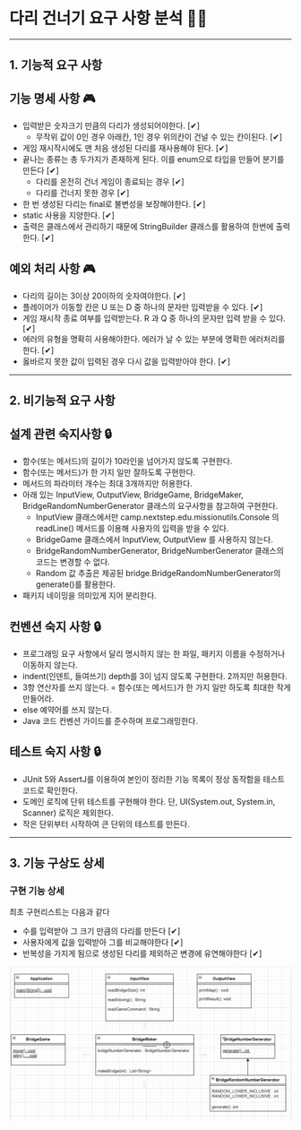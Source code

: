 # 다리 건너기 요구 사항 분석 🦑🦑

********************

<h2> 1. 기능적 요구 사항 </h2>

## 기능 명세 사항 🎮

- 입력받은 숫자크기 만큼의 다리가 생성되어야한다. [✔]
    - 무작위 값이 0인 경우 아래칸, 1인 경우 위의칸이 건널 수 있는 칸이된다. [✔]
- 게임 재시작시에도 맨 처음 생성된 다리를 재사용해야 된다. [✔]
- 끝나는 종류는 총 두가지가 존재하게 된다. 이를 enum으로 타입을 만들어 분기를 만든다 [✔]
    - 다리를 온전히 건너 게임이 종료되는 경우 [✔]
    - 다리를 건너지 못한 경우 [✔]
- 한 번 생성된 다리는 final로 불변성을 보장해야한다. [✔]
- static 사용을 지양한다. [✔]
- 출력은 클래스에서 관리하기 때문에 StringBuilder 클래스를 활용하여 한번에 출력한다. [✔]

## 예외 처리 사항 🎮

- 다리의 길이는 3이상 20이하의 숫자여야한다. [✔]
- 플레이어가 이동할 칸은 U 또는 D 중 하나의 문자만 입력받을 수 있다. [✔]
- 게임 재시작 종료 여부를 입력받는다. R 과 Q 중 하나의 문자만 입력 받을 수 있다. [✔]
- 에러의 유형을 명확히 사용해야한다. 에러가 날 수 있는 부분에 명확한 에러처리를 한다. [✔]
- 옳바르지 못한 값이 입력된 경우 다시 값을 입력받아야 한다. [✔]

******************************

<h2> 2. 비기능적 요구 사항 </h2>

## 설계 관련 숙지사항 🔒
- 함수(또는 메서드)의 길이가 10라인을 넘어가지 않도록 구현한다.
- 함수(또는 메서드)가 한 가지 일만 잘하도록 구현한다.
- 메서드의 파라미터 개수는 최대 3개까지만 허용한다.
- 아래 있는 InputView, OutputView, BridgeGame, BridgeMaker, BridgeRandomNumberGenerator 클래스의 요구사항을 참고하여 구현한다.
    - InputView 클래스에서만 camp.nextstep.edu.missionutils.Console 의 readLine() 메서드를 이용해 사용자의 입력을 받을 수 있다.
    - BridgeGame 클래스에서 InputView, OutputView 를 사용하지 않는다.
    - BridgeRandomNumberGenerator, BridgeNumberGenerator 클래스의 코드는 변경할 수 없다.
    - Random 값 추출은 제공된 bridge.BridgeRandomNumberGenerator의 generate()를 활용한다.
- 패키지 네이밍을 의미있게 지어 분리한다.

## 컨벤션 숙지 사항 🔒

- 프로그래밍 요구 사항에서 달리 명시하지 않는 한 파일, 패키지 이름을 수정하거나 이동하지 않는다.
- indent(인덴트, 들여쓰기) depth를 3이 넘지 않도록 구현한다. 2까지만 허용한다.
- 3항 연산자를 쓰지 않는다.
  = 함수(또는 메서드)가 한 가지 일만 하도록 최대한 작게 만들어라.
- else 예약어를 쓰지 않는다.
- Java 코드 컨벤션 가이드를 준수하며 프로그래밍한다.

## 테스트 숙지 사항 🔒

- JUnit 5와 AssertJ를 이용하여 본인이 정리한 기능 목록이 정상 동작함을 테스트 코드로 확인한다.
- 도메인 로직에 단위 테스트를 구현해야 한다. 단, UI(System.out, System.in, Scanner) 로직은 제외한다.
- 작은 단위부터 시작하여 큰 단위의 테스트를 만든다.

***************************************************

<h2> 3. 기능 구상도 상세 </h2>

### 구현 기능 상세

최초 구현리스트는 다음과 같다

- 수를 입력받아 그 크기 만큼의 다리를 만든다 [✔]
- 사용자에게 값을 입력받아 그를 비교해야한다 [✔]
- 반복성을 가지게 됨으로 생성된 다리를 제외하곤 변경에 유연해야한다 [✔]

![img.png](../src/main/resources/img/class_diagram1.png)